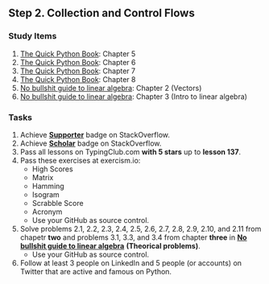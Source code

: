 ## Step 2. Collection and Control Flows

### Study Items

  1. [The Quick Python Book](README.md): Chapter 5
  2. [The Quick Python Book](README.md): Chapter 6
  3. [The Quick Python Book](README.md): Chapter 7
  4. [The Quick Python Book](README.md): Chapter 8
  5. [No bullshit guide to linear algebra](README.md): Chapter 2 (Vectors)
  6. [No bullshit guide to linear algebra](README.md): Chapter 3 (Intro to linear algebra)
  
  
### Tasks

  1. Achieve [**Supporter**](https://stackoverflow.com/help/badges/6/supporter) badge on StackOverflow.
  2. Achieve [**Scholar**](https://stackoverflow.com/help/badges/10/scholar) badge on StackOverflow.
  3. Pass all lessons on TypingClub.com **with 5 stars** up to **lesson 137**.
  4. Pass these exercises at exercism.io:  
      - High Scores
      - Matrix
      - Hamming 
      - Isogram
      - Scrabble Score
      - Acronym  
      - Use your GitHub as source control.
  5. Solve problems 2.1, 2.2, 2.3, 2.4, 2.5, 2.6, 2.7, 2.8, 2.9, 2.10, and 2.11 from chapetr **two** and problems 3.1, 3.3, and 3.4 from chapter **three** in **[No bullshit guide to linear algebra](README.md)** **(Theorical problems)**.
      - Use your GitHub as source control.
  6. Follow at least 3 people on LinkedIn and 5 people (or accounts) on Twitter that are active and famous on Python.
